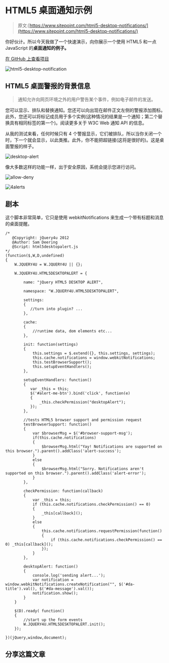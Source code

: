 # HTML5 桌面通知示例

> 原文:[https://www.sitepoint.com/html5-desktop-notifications/](https://www.sitepoint.com/html5-desktop-notifications/)

你好伙计。所以今天我做了一个快速演示，向你展示一个使用 HTML5 和一点 JavaScript 的**桌面通知的例子。**

[在 GitHub 上查看项目](https://github.com/sdeering/HTML5-Desktop-Notifications)

![html5-desktop-notification](../Images/8b5c073f58d7934c7ff4df3cc4d158bc.png "html5-desktop-notification")

## HTML5 桌面警报的背景信息

> 通知允许向网页环境之外的用户警告某个事件，例如电子邮件的发送。

您可以显示、排队和替换通知。您还可以向出现在邮件正文左侧的警报添加图标。此外，您还可以将标记成员用于多个实例(这种情况的结果是一个通知；第二个替换具有相同标签的第一个)。阅读更多关于 W3C Web 通知 API 的信息。

从我的测试来看，任何时候只有 4 个警报显示，它们被排队，所以当你关闭一个时，下一个就会显示，以此类推。此外，你不能把超链接(这将是很好的)。这是桌面警报的样子。

![desktop-alert](../Images/4f5b561e97b2802ed54e007a62d3adf6.png "desktop-alert")

像大多数这样的功能一样，出于安全原因，系统会提示您进行访问。

![allow-deny](../Images/bd86a1dc96e86f89bcd696a03d3f81e2.png "allow-deny")

![4alerts](../Images/6e6fbc7d92a8fde3ead5107c43ebacea.png "4alerts")

## 剧本

这个脚本非常简单，它只是使用 webkitNotifications 来生成一个带有标题和消息的桌面提醒。

```
/*
   @Copyright: jQuery4u 2012
   @Author: Sam Deering
   @Script: html5desktopalert.js
*/
(function($,W,D,undefined)
{
    W.JQUERY4U = W.JQUERY4U || {};

    W.JQUERY4U.HTML5DESKTOPALERT = {

        name: "jQuery HTML5 DESKTOP ALERT",

        namespace: "W.JQUERY4U.HTML5DESKTOPALERT",

        settings:
        {
           //turn into plugin? ...
        },

        cache:
        {
            //runtime data, dom elements etc...
        },

        init: function(settings)
        {
            this.settings = $.extend({}, this.settings, settings);
            this.cache.notifications = window.webkitNotifications;
            this.testBrowserSupport();
            this.setupEventHandlers();
        },

        setupEventHandlers: function()
        {
           var _this = this;
           $('#alert-me-btn').bind('click', function(e)
           {
               _this.checkPermission("desktopAlert");
           });
        },

        //tests HTML5 browser support and permission request
        testBrowserSupport: function()
        {
            var $browserMsg = $('#browser-support-msg');
            if(this.cache.notifications)
            {
                $browserMsg.html("Yay! Notifications are supported on this browser.").parent().addClass('alert-success');
            }
            else
            {
                $browserMsg.html("Sorry. Notifications aren't supported on this browser.").parent().addClass('alert-error');
            }
        },

        checkPermission: function(callback)
        {
            var _this = this;
            if (this.cache.notifications.checkPermission() == 0)
            {
                _this[callback]();
            }
            else
            {
                this.cache.notifications.requestPermission(function()
                {
                    if (this.cache.notifications.checkPermission() == 0) _this[callback]();
                });
            }
        },

        desktopAlert: function()
        {
            console.log('sending alert...');
            var notification = window.webkitNotifications.createNotification("", $('#da-title').val(), $('#da-message').val());
            notification.show();
        }
    }

    $(D).ready( function()
    {
        //start up the form events
        W.JQUERY4U.HTML5DESKTOPALERT.init();
    });

})(jQuery,window,document);
```

## 分享这篇文章